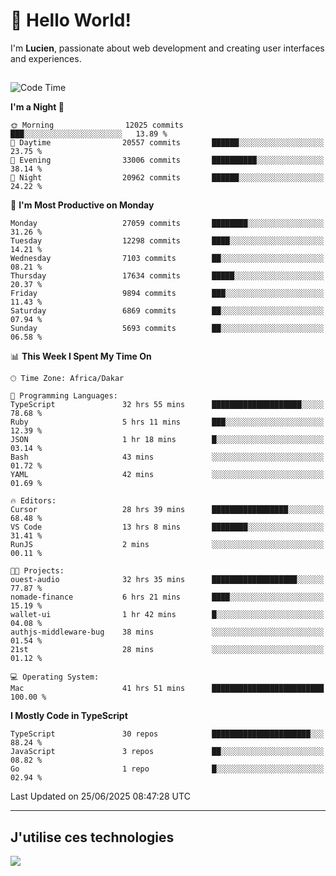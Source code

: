 # 👋 Hello World!

I'm **Lucien**, passionate about web development and creating user interfaces and experiences.

##

<!--START_SECTION:waka-->
![Code Time](http://img.shields.io/badge/Code%20Time-3%2C262%20hrs%2021%20mins-blue)

**I'm a Night 🦉** 

```text
🌞 Morning                12025 commits       ███░░░░░░░░░░░░░░░░░░░░░░   13.89 % 
🌆 Daytime                20557 commits       ██████░░░░░░░░░░░░░░░░░░░   23.75 % 
🌃 Evening                33006 commits       ██████████░░░░░░░░░░░░░░░   38.14 % 
🌙 Night                  20962 commits       ██████░░░░░░░░░░░░░░░░░░░   24.22 % 
```
📅 **I'm Most Productive on Monday** 

```text
Monday                   27059 commits       ████████░░░░░░░░░░░░░░░░░   31.26 % 
Tuesday                  12298 commits       ████░░░░░░░░░░░░░░░░░░░░░   14.21 % 
Wednesday                7103 commits        ██░░░░░░░░░░░░░░░░░░░░░░░   08.21 % 
Thursday                 17634 commits       █████░░░░░░░░░░░░░░░░░░░░   20.37 % 
Friday                   9894 commits        ███░░░░░░░░░░░░░░░░░░░░░░   11.43 % 
Saturday                 6869 commits        ██░░░░░░░░░░░░░░░░░░░░░░░   07.94 % 
Sunday                   5693 commits        ██░░░░░░░░░░░░░░░░░░░░░░░   06.58 % 
```


📊 **This Week I Spent My Time On** 

```text
🕑︎ Time Zone: Africa/Dakar

💬 Programming Languages: 
TypeScript               32 hrs 55 mins      ████████████████████░░░░░   78.68 % 
Ruby                     5 hrs 11 mins       ███░░░░░░░░░░░░░░░░░░░░░░   12.39 % 
JSON                     1 hr 18 mins        █░░░░░░░░░░░░░░░░░░░░░░░░   03.14 % 
Bash                     43 mins             ░░░░░░░░░░░░░░░░░░░░░░░░░   01.72 % 
YAML                     42 mins             ░░░░░░░░░░░░░░░░░░░░░░░░░   01.69 % 

🔥 Editors: 
Cursor                   28 hrs 39 mins      █████████████████░░░░░░░░   68.48 % 
VS Code                  13 hrs 8 mins       ████████░░░░░░░░░░░░░░░░░   31.41 % 
RunJS                    2 mins              ░░░░░░░░░░░░░░░░░░░░░░░░░   00.11 % 

🐱‍💻 Projects: 
ouest-audio              32 hrs 35 mins      ███████████████████░░░░░░   77.87 % 
nomade-finance           6 hrs 21 mins       ████░░░░░░░░░░░░░░░░░░░░░   15.19 % 
wallet-ui                1 hr 42 mins        █░░░░░░░░░░░░░░░░░░░░░░░░   04.08 % 
authjs-middleware-bug    38 mins             ░░░░░░░░░░░░░░░░░░░░░░░░░   01.54 % 
21st                     28 mins             ░░░░░░░░░░░░░░░░░░░░░░░░░   01.12 % 

💻 Operating System: 
Mac                      41 hrs 51 mins      █████████████████████████   100.00 % 
```

**I Mostly Code in TypeScript** 

```text
TypeScript               30 repos            ██████████████████████░░░   88.24 % 
JavaScript               3 repos             ██░░░░░░░░░░░░░░░░░░░░░░░   08.82 % 
Go                       1 repo              █░░░░░░░░░░░░░░░░░░░░░░░░   02.94 % 
```




 Last Updated on 25/06/2025 08:47:28 UTC
<!--END_SECTION:waka-->
---

## J'utilise ces technologies

<p align="left">
  <a href="https://skillicons.dev">
    <img src="https://skillicons.dev/icons?i=ts,js,go,ruby,css,scss,tailwind,react,vite,nextjs,docker,figma,ableton" />
  </a>
</p>

